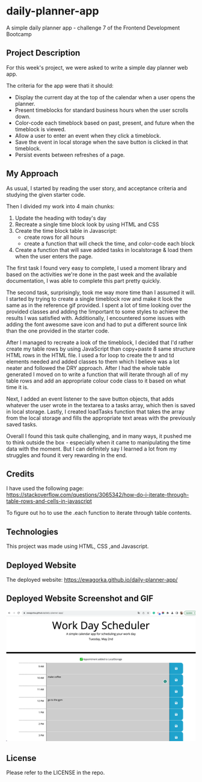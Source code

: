 # daily-planner-app
A simple daily planner app - challenge 7 of the Frontend Development Bootcamp

## Project Description
For this week's project, we were asked to write a simple day planner web app. 

The criteria for the app were thati it should:
* Display the current day at the top of the calendar when a user opens the planner.
* Present timeblocks for standard business hours when the user scrolls down.
* Color-code each timeblock based on past, present, and future when the timeblock is viewed.
* Allow a user to enter an event when they click a timeblock.
* Save the event in local storage when the save button is clicked in that timeblock.
* Persist events between refreshes of a page.

## My Approach

As usual, I started by reading the user story, and acceptance criteria and studying the given starter code.

Then I divided my work into 4 main chunks:
1. Update the heading with today's day
2. Recreate a single time block look by using HTML and CSS
3. Create the time block table in Javascript:
    * create rows for all hours
    * create a function that will check the time, and color-code each block
4. Create a function that will save added tasks in localstorage & load them when the user enters the page.

The first task I found very easy to complete, I used a moment library and based on the activities we're done in the past week and the available documentation, I was able to complete this part pretty quickly. 

The second task, surprisingly, took me way more time than I assumed it will. I started by trying to create a single timeblock row and make it look the same as in the reference gif provided. I spent a lot of time looking over the provided classes and adding the !important to some styles to achieve the results I was satisfied with. Additionally, I encountered some issues with adding the font awesome save icon and had to put a different source link than the one provided in the starter code.

After I managed to recreate a look of the timeblock, I decided that I'd rather create my table rows by using JavaScript than copy+paste 8 same structure HTML rows in the HTML file. I used a for loop to create the tr and td elements needed and added classes to them which I believe was a lot neater and followed the DRY approach. After I had the whole table generated I moved on to write a function that will iterate through all of my table rows and add an appropriate colour code class to it based on what time it is.

Next, I added an event listener to the save button objects, that adds whatever the user wrote in the textarea to a tasks array, which then is saved in local storage. Lastly, I created loadTasks function that takes the array from the local storage and fills the appropriate text areas with the previously saved tasks.

Overall I found this task quite challenging, and in many ways, it pushed me to think outside the box - especially when it came to manipulating the time data with the moment. But I can definitely say I learned a lot from my struggles and found it very rewarding in the end.


## Credits
I have used the following page: https://stackoverflow.com/questions/3065342/how-do-i-iterate-through-table-rows-and-cells-in-javascript

To figure out ho to use the .each function to iterate through table contents.
## Technologies
This project was made using HTML, CSS ,and Javascript.

## Deployed Website
The deployed website: https://ewagorka.github.io/daily-planner-app/


## Deployed Website Screenshot and GIF
![Deployed Website Screenshot](assets/images/deployedWebsite.png "Deployed Website Screenshot")

## License
Please refer to the LICENSE in the repo.